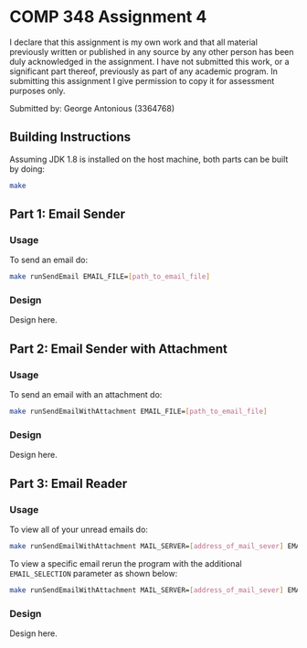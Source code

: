 # COMP 348 Assignment 4

I declare that this assignment is my own work and that all material previously written or published in any source by any other person has been duly acknowledged in the assignment. I have not submitted this work, or a significant part thereof, previously as part of any academic program. In submitting this assignment I give permission to copy it for assessment purposes only.

Submitted by: George Antonious (3364768)

## Building Instructions

Assuming JDK 1.8 is installed on the host machine, both parts can be built by doing:

```bash
make
```

## Part 1: Email Sender

### Usage

To send an email do:

```bash
make runSendEmail EMAIL_FILE=[path_to_email_file]
```

### Design

Design here.

## Part 2: Email Sender with Attachment

### Usage

To send an email with an attachment do:

```bash
make runSendEmailWithAttachment EMAIL_FILE=[path_to_email_file]
```

### Design

Design here.

## Part 3: Email Reader

### Usage

To view all of your unread emails do:

```bash
make runSendEmailWithAttachment MAIL_SERVER=[address_of_mail_sever] EMAIL_ADDRESS=[account_address] PASSWORD=[account_password]
```

To view a specific email rerun the program with the additional `EMAIL_SELECTION` parameter as shown below:

```bash
make runSendEmailWithAttachment MAIL_SERVER=[address_of_mail_sever] EMAIL_ADDRESS=[account_address] PASSWORD=[account_password] EMAIL_SELECTION=[selected_email]
```

### Design

Design here.